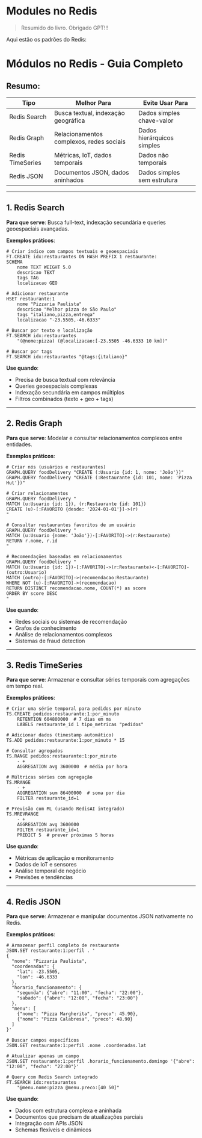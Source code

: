 # Modules no Redis

> Resumido do livro.
> Obrigado GPT!!!

Aqui estão os padrões do Redis:
# Módulos no Redis - Guia Completo

## Resumo:

| Tipo               | Melhor Para                                      | Evite Usar Para                      |
|--------------------|--------------------------------------------------|--------------------------------------|
| Redis Search       | Busca textual, indexação geográfica              | Dados simples chave-valor            |
| Redis Graph        | Relacionamentos complexos, redes sociais        | Dados hierárquicos simples           |
| Redis TimeSeries   | Métricas, IoT, dados temporais                   | Dados não temporais                  |
| Redis JSON         | Documentos JSON, dados aninhados                 | Dados simples sem estrutura          |


---

## 1. Redis Search

**Para que serve**: Busca full-text, indexação secundária e queries geoespaciais avançadas.

**Exemplos práticos**:
```redis
# Criar índice com campos textuais e geoespaciais
FT.CREATE idx:restaurantes ON HASH PREFIX 1 restaurante: 
SCHEMA 
    nome TEXT WEIGHT 5.0 
    descricao TEXT 
    tags TAG 
    localizacao GEO

# Adicionar restaurante
HSET restaurante:1 
    nome "Pizzaria Paulista" 
    descricao "Melhor pizza de São Paulo" 
    tags "italiano,pizza,entrega" 
    localizacao "-23.5505,-46.6333"

# Buscar por texto e localização
FT.SEARCH idx:restaurantes 
    "(@nome:pizza) (@localizacao:[-23.5505 -46.6333 10 km])"

# Buscar por tags
FT.SEARCH idx:restaurantes "@tags:{italiano}"
```

**Use quando**: 
- Precisa de busca textual com relevância
- Queries geoespaciais complexas
- Indexação secundária em campos múltiplos
- Filtros combinados (texto + geo + tags)

---

## 2. Redis Graph

**Para que serve**: Modelar e consultar relacionamentos complexos entre entidades.

**Exemplos práticos**:
```redis
# Criar nós (usuários e restaurantes)
GRAPH.QUERY foodDelivery "CREATE (:Usuario {id: 1, nome: 'João'})"
GRAPH.QUERY foodDelivery "CREATE (:Restaurante {id: 101, nome: 'Pizza Hut'})"

# Criar relacionamentos
GRAPH.QUERY foodDelivery "
MATCH (u:Usuario {id: 1}), (r:Restaurante {id: 101})
CREATE (u)-[:FAVORITO {desde: '2024-01-01'}]->(r)
"

# Consultar restaurantes favoritos de um usuário
GRAPH.QUERY foodDelivery "
MATCH (u:Usuario {nome: 'João'})-[:FAVORITO]->(r:Restaurante)
RETURN r.nome, r.id
"

# Recomendações baseadas em relacionamentos
GRAPH.QUERY foodDelivery "
MATCH (u:Usuario {id: 1})-[:FAVORITO]->(r:Restaurante)<-[:FAVORITO]-(outro:Usuario)
MATCH (outro)-[:FAVORITO]->(recomendacao:Restaurante)
WHERE NOT (u)-[:FAVORITO]->(recomendacao)
RETURN DISTINCT recomendacao.nome, COUNT(*) as score
ORDER BY score DESC
"
```

**Use quando**: 
- Redes sociais ou sistemas de recomendação
- Grafos de conhecimento
- Análise de relacionamentos complexos
- Sistemas de fraud detection

---

## 3. Redis TimeSeries

**Para que serve**: Armazenar e consultar séries temporais com agregações em tempo real.

**Exemplos práticos**:
```redis
# Criar uma série temporal para pedidos por minuto
TS.CREATE pedidos:restaurante:1:por_minuto 
    RETENTION 604800000  # 7 dias em ms
    LABELS restaurante_id 1 tipo_metricas "pedidos"

# Adicionar dados (timestamp automático)
TS.ADD pedidos:restaurante:1:por_minuto * 15

# Consultar agregados
TS.RANGE pedidos:restaurante:1:por_minuto 
    - + 
    AGGREGATION avg 3600000  # média por hora

# Múltricas séries com agregação
TS.MRANGE 
    - + 
    AGGREGATION sum 86400000  # soma por dia
    FILTER restaurante_id=1

# Previsão com ML (usando RedisAI integrado)
TS.MREVRANGE 
    - + 
    AGGREGATION avg 3600000
    FILTER restaurante_id=1
    PREDICT 5  # prever próximas 5 horas
```

**Use quando**: 
- Métricas de aplicação e monitoramento
- Dados de IoT e sensores
- Análise temporal de negócio
- Previsões e tendências

---

## 4. Redis JSON

**Para que serve**: Armazenar e manipular documentos JSON nativamente no Redis.

**Exemplos práticos**:
```redis
# Armazenar perfil completo de restaurante
JSON.SET restaurante:1:perfil . '
{
  "nome": "Pizzaria Paulista",
  "coordenadas": {
    "lat": -23.5505,
    "lon": -46.6333
  },
  "horario_funcionamento": {
    "segunda": {"abre": "11:00", "fecha": "22:00"},
    "sabado": {"abre": "12:00", "fecha": "23:00"}
  },
  "menu": [
    {"nome": "Pizza Margherita", "preco": 45.90},
    {"nome": "Pizza Calabresa", "preco": 48.90}
  ]
}'

# Buscar campos específicos
JSON.GET restaurante:1:perfil .nome .coordenadas.lat

# Atualizar apenas um campo
JSON.SET restaurante:1:perfil .horario_funcionamento.domingo '{"abre": "12:00", "fecha": "22:00"}'

# Query com Redis Search integrado
FT.SEARCH idx:restaurantes 
    "@menu.nome:pizza @menu.preco:[40 50]"
```

**Use quando**: 
- Dados com estrutura complexa e aninhada
- Documentos que precisam de atualizações parciais
- Integração com APIs JSON
- Schemas flexíveis e dinâmicos
